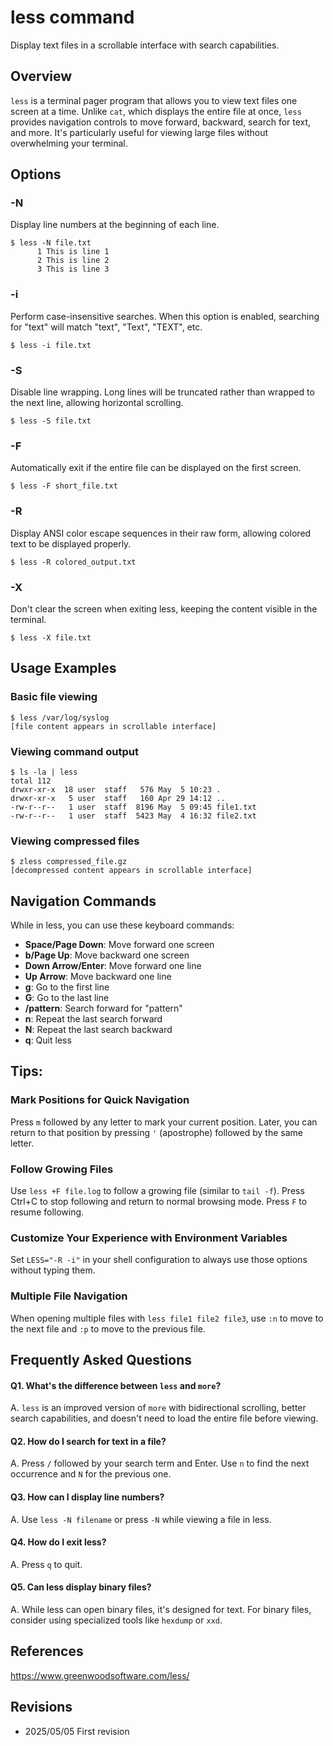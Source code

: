 # less command

Display text files in a scrollable interface with search capabilities.

## Overview

`less` is a terminal pager program that allows you to view text files one screen at a time. Unlike `cat`, which displays the entire file at once, `less` provides navigation controls to move forward, backward, search for text, and more. It's particularly useful for viewing large files without overwhelming your terminal.

## Options

### **-N**

Display line numbers at the beginning of each line.

```console
$ less -N file.txt
      1 This is line 1
      2 This is line 2
      3 This is line 3
```

### **-i**

Perform case-insensitive searches. When this option is enabled, searching for "text" will match "text", "Text", "TEXT", etc.

```console
$ less -i file.txt
```

### **-S**

Disable line wrapping. Long lines will be truncated rather than wrapped to the next line, allowing horizontal scrolling.

```console
$ less -S file.txt
```

### **-F**

Automatically exit if the entire file can be displayed on the first screen.

```console
$ less -F short_file.txt
```

### **-R**

Display ANSI color escape sequences in their raw form, allowing colored text to be displayed properly.

```console
$ less -R colored_output.txt
```

### **-X**

Don't clear the screen when exiting less, keeping the content visible in the terminal.

```console
$ less -X file.txt
```

## Usage Examples

### Basic file viewing

```console
$ less /var/log/syslog
[file content appears in scrollable interface]
```

### Viewing command output

```console
$ ls -la | less
total 112
drwxr-xr-x  18 user  staff   576 May  5 10:23 .
drwxr-xr-x   5 user  staff   160 Apr 29 14:12 ..
-rw-r--r--   1 user  staff  8196 May  5 09:45 file1.txt
-rw-r--r--   1 user  staff  5423 May  4 16:32 file2.txt
```

### Viewing compressed files

```console
$ zless compressed_file.gz
[decompressed content appears in scrollable interface]
```

## Navigation Commands

While in less, you can use these keyboard commands:

- **Space/Page Down**: Move forward one screen
- **b/Page Up**: Move backward one screen
- **Down Arrow/Enter**: Move forward one line
- **Up Arrow**: Move backward one line
- **g**: Go to the first line
- **G**: Go to the last line
- **/pattern**: Search forward for "pattern"
- **n**: Repeat the last search forward
- **N**: Repeat the last search backward
- **q**: Quit less

## Tips:

### Mark Positions for Quick Navigation

Press `m` followed by any letter to mark your current position. Later, you can return to that position by pressing `'` (apostrophe) followed by the same letter.

### Follow Growing Files

Use `less +F file.log` to follow a growing file (similar to `tail -f`). Press Ctrl+C to stop following and return to normal browsing mode. Press `F` to resume following.

### Customize Your Experience with Environment Variables

Set `LESS="-R -i"` in your shell configuration to always use those options without typing them.

### Multiple File Navigation

When opening multiple files with `less file1 file2 file3`, use `:n` to move to the next file and `:p` to move to the previous file.

## Frequently Asked Questions

#### Q1. What's the difference between `less` and `more`?
A. `less` is an improved version of `more` with bidirectional scrolling, better search capabilities, and doesn't need to load the entire file before viewing.

#### Q2. How do I search for text in a file?
A. Press `/` followed by your search term and Enter. Use `n` to find the next occurrence and `N` for the previous one.

#### Q3. How can I display line numbers?
A. Use `less -N filename` or press `-N` while viewing a file in less.

#### Q4. How do I exit less?
A. Press `q` to quit.

#### Q5. Can less display binary files?
A. While less can open binary files, it's designed for text. For binary files, consider using specialized tools like `hexdump` or `xxd`.

## References

https://www.greenwoodsoftware.com/less/

## Revisions

- 2025/05/05 First revision